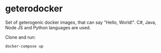 # geterodocker
Set of geterogenic docker images, that can say "Hello, World!". C#, Java, Node JS and Python languages are used.

Clone and run:

```
docker-compose up
```
